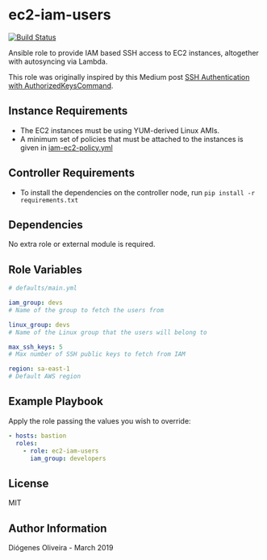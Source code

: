 # ec2-iam-users

[![Build Status](https://travis-ci.org/diogenes1oliveira/ec2-iam-users.svg?branch=master)](https://travis-ci.org/diogenes1oliveira/ec2-iam-users)

Ansible role to provide IAM based SSH access to EC2 instances, altogether with
autosyncing via Lambda.

This role was originally inspired by this Medium post
[SSH Authentication with AuthorizedKeysCommand](https://medium.com/@jryancanty/just-in-time-ssh-provisioning-7b20d9736a07).

## Instance Requirements

- The EC2 instances must be using YUM-derived Linux AMIs.
- A minimum set of policies that must be attached to the instances is given in
  [iam-ec2-policy.yml](iam-ec2-policy.yml)

## Controller Requirements

- To install the dependencies on the controller node, run
  `pip install -r requirements.txt`

## Dependencies

No extra role or external module is required.

## Role Variables

```yaml
# defaults/main.yml

iam_group: devs
# Name of the group to fetch the users from

linux_group: devs
# Name of the Linux group that the users will belong to

max_ssh_keys: 5
# Max number of SSH public keys to fetch from IAM

region: sa-east-1
# Default AWS region
```

## Example Playbook

Apply the role passing the values you wish to override:

```yaml
- hosts: bastion
  roles:
    - role: ec2-iam-users
      iam_group: developers
```

## License

MIT

## Author Information

Diógenes Oliveira - March 2019
